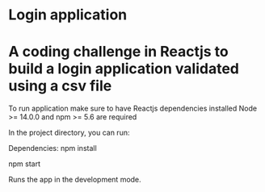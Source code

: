 # Login application
# A coding challenge in Reactjs to build a login application validated using a csv file


To run application make sure to have Reactjs dependencies installed
Node >= 14.0.0 and npm >= 5.6 are required

In the project directory, you can run:

Dependencies: npm install

npm start

Runs the app in the development mode.
